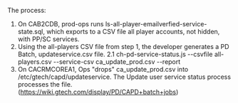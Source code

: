 The process:

1. On CAB2CDB, prod-ops runs ls-all-player-emailverfied-service-state.sql, which exports to a CSV file all player accounts, not hidden, with PP/SC services.
2. Using the all-players CSV file from step 1, the developer generates a PD Batch, updateservice.csv file.
2.1 ch-pd-service-status.js --csvfile all-players.csv --service-csv ca_update_prod.csv --report
3. On CACRMCOREA1, Ops "drops" ca_update_prod.csv into /etc/gtech/capd/updateservice. The Update user service status process processes the file. (https://wiki.gtech.com/display/PD/CAPD+batch+jobs)